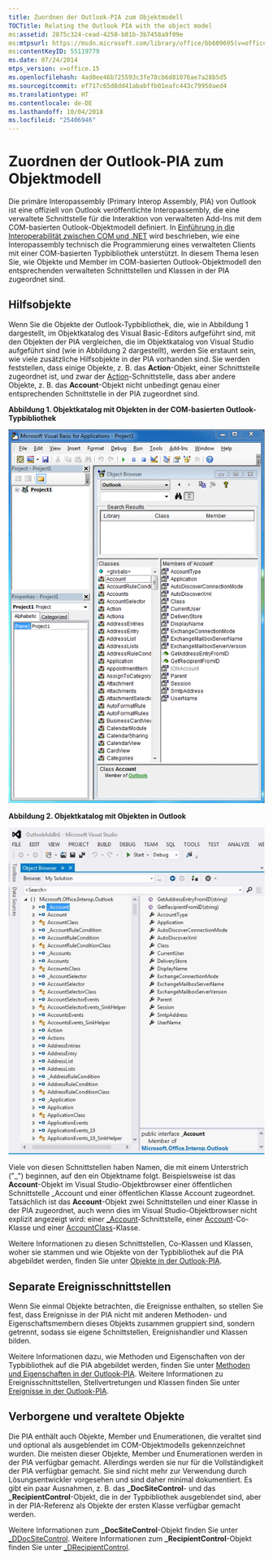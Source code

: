 ```yaml
---
title: Zuordnen der Outlook-PIA zum Objektmodell
TOCTitle: Relating the Outlook PIA with the object model
ms:assetid: 2875c324-cead-4250-b81b-3b7458a9f09e
ms:mtpsurl: https://msdn.microsoft.com/library/office/bb609695(v=office.15)
ms:contentKeyID: 55119779
ms.date: 07/24/2014
mtps_version: v=office.15
ms.openlocfilehash: 4ad0ee46b725593c3fe78cb6d81076ae7a28b5d5
ms.sourcegitcommit: ef717c65d8dd41ababffb01eafc443c79950aed4
ms.translationtype: HT
ms.contentlocale: de-DE
ms.lasthandoff: 10/04/2018
ms.locfileid: "25406946"
---
```

# <a name="relating-the-outlook-pia-with-the-object-model"></a>Zuordnen der Outlook-PIA zum Objektmodell

Die primäre Interopassembly (Primary Interop Assembly, PIA) von Outlook ist eine offiziell von Outlook veröffentlichte Interopassembly, die eine verwaltete Schnittstelle für die Interaktion von verwalteten Add-Ins mit dem COM-basierten Outlook-Objektmodell definiert. In [Einführung in die Interoperabilität zwischen COM und .NET](introduction-to-interoperability-between-com-and-net.md) wird beschrieben, wie eine Interopassembly technisch die Programmierung eines verwalteten Clients mit einer COM-basierten Typbibliothek unterstützt. In diesem Thema lesen Sie, wie Objekte und Member im COM-basierten Outlook-Objektmodell den entsprechenden verwalteten Schnittstellen und Klassen in der PIA zugeordnet sind.

## <a name="helper-objects"></a>Hilfsobjekte

Wenn Sie die Objekte der Outlook-Typbibliothek, die, wie in Abbildung 1 dargestellt, im Objektkatalog des Visual Basic-Editors aufgeführt sind, mit den Objekten der PIA vergleichen, die im Objektkatalog von Visual Studio aufgeführt sind (wie in Abbildung 2 dargestellt), werden Sie erstaunt sein, wie viele zusätzliche Hilfsobjekte in der PIA vorhanden sind. Sie werden feststellen, dass einige Objekte, z. B. das **Action**-Objekt, einer Schnittstelle zugeordnet ist, und zwar der [Action](https://msdn.microsoft.com/library/bb646971\(v=office.15\))-Schnittstelle, dass aber andere Objekte, z. B. das **Account**-Objekt nicht unbedingt genau einer entsprechenden Schnittstelle in der PIA zugeordnet sind.

**Abbildung 1. Objektkatalog mit Objekten in der COM-basierten Outlook-Typbibliothek**

![Objektkatalog mit Objekten in der COM-basierten Outlook-Typbibliothek](media/pia-vba-project.gif)

**Abbildung 2. Objektkatalog mit Objekten in Outlook**

![Objektkatalog mit Objekten in Outlook](media/pia-object-browser.jpg)

Viele von diesen Schnittstellen haben Namen, die mit einem Unterstrich ("\_") beginnen, auf den ein Objektname folgt. Beispielsweise ist das **Account**-Objekt im Visual Studio-Objektbrowser einer öffentlichen Schnittstelle \_Account und einer öffentlichen Klasse Account zugeordnet. Tatsächlich ist das **Account**-Objekt zwei Schnittstellen und einer Klasse in der PIA zugeordnet, auch wenn dies im Visual Studio-Objektbrowser nicht explizit angezeigt wird: einer [\_Account](https://msdn.microsoft.com/library/bb609471\(v=office.15\))-Schnittstelle, einer [Account](https://msdn.microsoft.com/library/bb645103\(v=office.15\))-Co-Klasse und einer [AccountClass](https://msdn.microsoft.com/library/bb645768\(v=office.15\))-Klasse. 

Weitere Informationen zu diesen Schnittstellen, Co-Klassen und Klassen, woher sie stammen und wie Objekte von der Typbibliothek auf die PIA abgebildet werden, finden Sie unter [Objekte in der Outlook-PIA](objects-in-the-outlook-pia.md).

## <a name="separate-event-interfaces"></a>Separate Ereignisschnittstellen

Wenn Sie einmal Objekte betrachten, die Ereignisse enthalten, so stellen Sie fest, dass Ereignisse in der PIA nicht mit anderen Methoden- und Eigenschaftsmembern dieses Objekts zusammen gruppiert sind, sondern getrennt, sodass sie eigene Schnittstellen, Ereignishandler und Klassen bilden. 

Weitere Informationen dazu, wie Methoden und Eigenschaften von der Typbibliothek auf die PIA abgebildet werden, finden Sie unter [Methoden und Eigenschaften in der Outlook-PIA](methods-and-properties-in-the-outlook-pia.md). Weitere Informationen zu Ereignisschnittstellen, Stellvertretungen und Klassen finden Sie unter [Ereignisse in der Outlook-PIA](events-in-the-outlook-pia.md).

## <a name="hidden-and-deprecated-objects"></a>Verborgene und veraltete Objekte

Die PIA enthält auch Objekte, Member und Enumerationen, die veraltet sind und optional als ausgeblendet im COM-Objektmodells gekennzeichnet wurden. Die meisten dieser Objekte, Member und Enumerationen werden in der PIA verfügbar gemacht. Allerdings werden sie nur für die Vollständigkeit der PIA verfügbar gemacht. Sie sind nicht mehr zur Verwendung durch Lösungsentwickler vorgesehen und sind daher minimal dokumentiert. Es gibt ein paar Ausnahmen, z. B. das **\_DocSiteControl**- und das **\_RecipientControl**-Objekt, die in der Typbibliothek ausgeblendet sind, aber in der PIA-Referenz als Objekte der ersten Klasse verfügbar gemacht werden. 

Weitere Informationen zum **\_DocSiteControl**-Objekt finden Sie unter [\_DDocSiteControl](https://msdn.microsoft.com/library/bb609520\(v=office.15\)). Weitere Informationen zum **\_RecipientControl**-Objekt finden Sie unter [\_DRecipientControl](https://msdn.microsoft.com/library/bb609501\(v=office.15\)).



